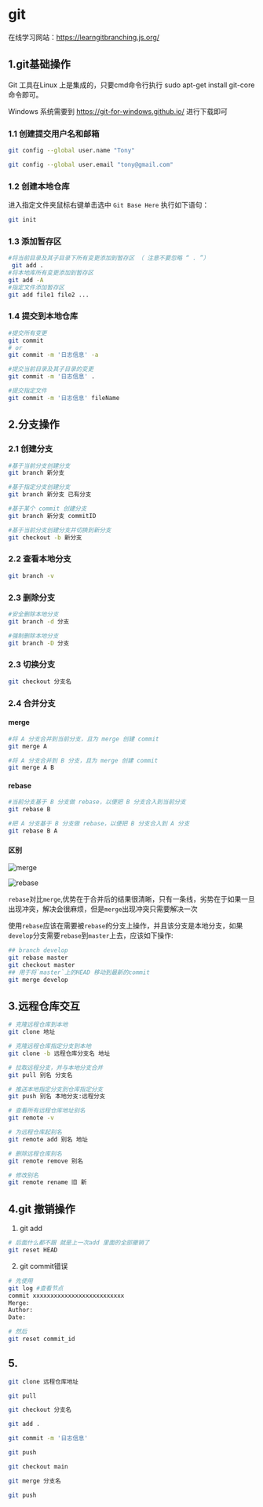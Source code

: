 # git

在线学习网站：<https://learngitbranching.js.org/>  

## 1.git基础操作  

Git 工具在Linux 上是集成的，只要cmd命令行执行 sudo apt-get install git-core 命令即可。

Windows 系统需要到 <https://git-for-windows.github.io/> 进行下载即可

### 1.1 创建提交用户名和邮箱

```sh
git config --global user.name "Tony"

git config --global user.email "tony@gmail.com"
```

### 1.2 创建本地仓库

进入指定文件夹鼠标右键单击选中 `Git Base Here` 执行如下语句：

```sh
git init 
```

### 1.3 添加暂存区 

```sh
#将当前目录及其子目录下所有变更添加到暂存区 （ 注意不要忽略 “ . ”）
 git add . 
#将本地库所有变更添加到暂存区
git add -A       
#指定文件添加暂存区
git add file1 file2 ...   
```

### 1.4 提交到本地仓库

```sh
#提交所有变更
git commit
# or
git commit -m '日志信息' -a  

#提交当前目录及其子目录的变更
git commit -m '日志信息' .  

#提交指定文件
git commit -m '日志信息' fileName

```

## 2.分支操作

### 2.1 创建分支

```sh
#基于当前分支创建分支
git branch 新分支  

#基于指定分支创建分支
git branch 新分支 已有分支

#基于某个 commit 创建分支
git branch 新分支 commitID

#基于当前分支创建分支并切换到新分支
git checkout -b 新分支

```

### 2.2 查看本地分支

```sh
git branch -v
```

### 2.3 删除分支

```sh
#安全删除本地分支
git branch -d 分支  

#强制删除本地分支
git branch -D 分支

```

### 2.3 切换分支

```sh
git checkout 分支名
```

### 2.4 合并分支

#### merge
```sh
#将 A 分支合并到当前分支，且为 merge 创建 commit
git merge A  

#将 A 分支合并到 B 分支，且为 merge 创建 commit
git merge A B
```

#### rebase

```sh
#当前分⽀基于 B 分⽀做 rebase，以便把 B 分⽀合⼊到当前分⽀
git rebase B

#把 A 分⽀基于 B 分⽀做 rebase，以便把 B 分⽀合⼊到 A 分⽀
git rebase B A
```

#### 区别

![merge](./images/merge.jpg)  

![rebase](./images/rebase.jpg)  

`rebase`对比`merge`,优势在于合并后的结果很清晰，只有一条线，劣势在于如果一旦出现冲突，解决会很麻烦，但是`merge`出现冲突只需要解决一次

使用`rebase`应该在需要被`rebase`的分支上操作，并且该分支是本地分支，如果`develop`分支需要`rebase`到`master`上去，应该如下操作:
```sh
## branch develop
git rebase master
git checkout master
## 用于将`master`上的HEAD 移动到最新的commit
git merge develop
```

## 3.远程仓库交互

```sh
# 克隆远程仓库到本地
git clone 地址

# 克隆远程仓库指定分支到本地
git clone -b 远程仓库分支名 地址  

# 拉取远程分支，并与本地分支合并
git pull 别名 分支名  

# 推送本地指定分支到仓库指定分支
git push 别名 本地分支:远程分支  

# 查看所有远程仓库地址别名
git remote -v

# 为远程仓库起别名
git remote add 别名 地址  

# 删除远程仓库别名
git remote remove 别名

# 修改别名
git remote rename 旧 新
```

## 4.git 撤销操作

1. git add 
```bash
# 后面什么都不跟 就是上一次add 里面的全部撤销了
git reset HEAD 
```

2. git commit错误

```bash
# 先使用
git log #查看节点
commit xxxxxxxxxxxxxxxxxxxxxxxxxx
Merge:
Author:
Date:

# 然后
git reset commit_id
```

## 5.

```bash
git clone 远程仓库地址

git pull 

git checkout 分支名

git add .

git commit -m '日志信息'

git push

git checkout main

git merge 分支名

git push

```